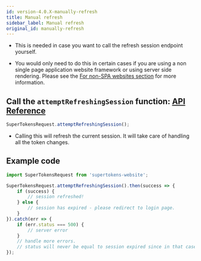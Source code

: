 ```yaml
---
id: version-4.0.X-manually-refresh
title: Manual refresh
sidebar_label: Manual refresh
original_id: manually-refresh
---
```


- This is needed in case you want to call the refresh session endpoint yourself.

- You would only need to do this in certain cases if you are using a non single page application website framework or using server side rendering. Please see the [For non-SPA websites section](non-spa) for more information.

## Call the ```attemptRefreshingSession``` function: [API Reference](api-reference#attemptrefreshingsession)
```js
SuperTokensRequest.attemptRefreshingSession();
```
- Calling this will refresh the current session. It will take care of handling all the token changes.

<div class="divider"></div>

## Example code
```js
import SuperTokensRequest from 'supertokens-website';

SuperTokensRequest.attemptRefreshingSession().then(success => {
    if (success) {
        // session refreshed!
    } else {
        // session has expired - please redirect to login page.
    }
}).catch(err => {
    if (err.status === 500) {
        // server error
    }
    // handle more errors.
    // status will never be equal to session expired since in that case, this function will return false.
});
```